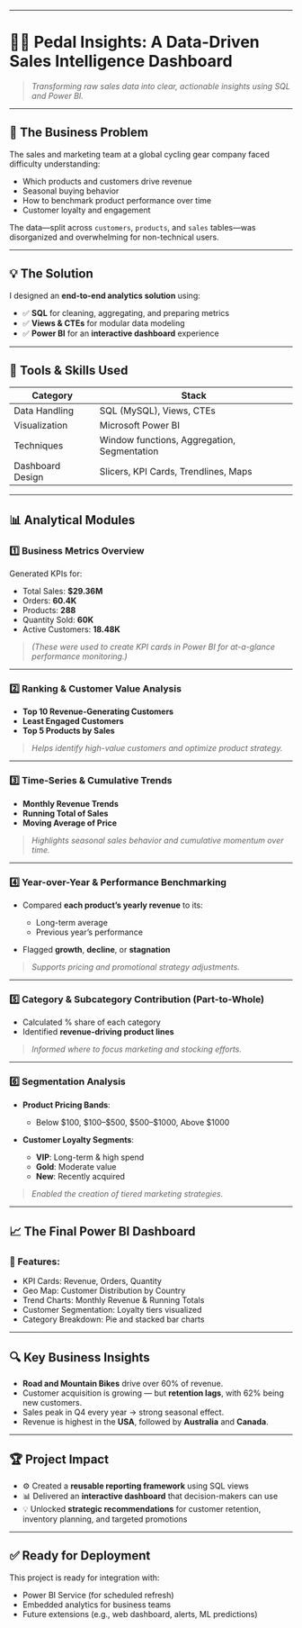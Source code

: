 
---

# 🚴‍♀️ **Pedal Insights: A Data-Driven Sales Intelligence Dashboard**

> *Transforming raw sales data into clear, actionable insights using SQL and Power BI.*

---

## 🧩 The Business Problem

The sales and marketing team at a global cycling gear company faced difficulty understanding:

* Which products and customers drive revenue
* Seasonal buying behavior
* How to benchmark product performance over time
* Customer loyalty and engagement

The data—split across `customers`, `products`, and `sales` tables—was disorganized and overwhelming for non-technical users.

---

## 💡 The Solution

I designed an **end-to-end analytics solution** using:

* ✅ **SQL** for cleaning, aggregating, and preparing metrics
* ✅ **Views & CTEs** for modular data modeling
* ✅ **Power BI** for an **interactive dashboard** experience

---

## 🔧 Tools & Skills Used

| Category         | Stack                                       |
| ---------------- | ------------------------------------------- |
| Data Handling    | SQL (MySQL), Views, CTEs                    |
| Visualization    | Microsoft Power BI                          |
| Techniques       | Window functions, Aggregation, Segmentation |
| Dashboard Design | Slicers, KPI Cards, Trendlines, Maps        |

---

## 📊 Analytical Modules

### 1️⃣ **Business Metrics Overview**

Generated KPIs for:

* Total Sales: **\$29.36M**
* Orders: **60.4K**
* Products: **288**
* Quantity Sold: **60K**
* Active Customers: **18.48K**

> *(These were used to create KPI cards in Power BI for at-a-glance performance monitoring.)*

---

### 2️⃣ **Ranking & Customer Value Analysis**

* **Top 10 Revenue-Generating Customers**
* **Least Engaged Customers**
* **Top 5 Products by Sales**

> *Helps identify high-value customers and optimize product strategy.*

---

### 3️⃣ **Time-Series & Cumulative Trends**

* **Monthly Revenue Trends**
* **Running Total of Sales**
* **Moving Average of Price**

> *Highlights seasonal sales behavior and cumulative momentum over time.*

---

### 4️⃣ **Year-over-Year & Performance Benchmarking**

* Compared **each product’s yearly revenue** to its:

  * Long-term average
  * Previous year’s performance
* Flagged **growth**, **decline**, or **stagnation**

> *Supports pricing and promotional strategy adjustments.*

---

### 5️⃣ **Category & Subcategory Contribution (Part-to-Whole)**

* Calculated % share of each category
* Identified **revenue-driving product lines**

> *Informed where to focus marketing and stocking efforts.*

---

### 6️⃣ **Segmentation Analysis**

* **Product Pricing Bands**:

  * Below \$100, \$100–\$500, \$500–\$1000, Above \$1000
* **Customer Loyalty Segments**:

  * **VIP**: Long-term & high spend
  * **Gold**: Moderate value
  * **New**: Recently acquired

> *Enabled the creation of tiered marketing strategies.*

---

## 📈 The Final Power BI Dashboard

### 📌 Features:

* KPI Cards: Revenue, Orders, Quantity
* Geo Map: Customer Distribution by Country
* Trend Charts: Monthly Revenue & Running Totals
* Customer Segmentation: Loyalty tiers visualized
* Category Breakdown: Pie and stacked bar charts

---

## 🔍 Key Business Insights

* **Road and Mountain Bikes** drive over 60% of revenue.
* Customer acquisition is growing — but **retention lags**, with 62% being new customers.
* Sales peak in Q4 every year → strong seasonal effect.
* Revenue is highest in the **USA**, followed by **Australia** and **Canada**.

---


## 🏆 Project Impact

* ⚙️ Created a **reusable reporting framework** using SQL views
* 📊 Delivered an **interactive dashboard** that decision-makers can use
* 💡 Unlocked **strategic recommendations** for customer retention, inventory planning, and targeted promotions



---

## ✅ Ready for Deployment

This project is ready for integration with:

* Power BI Service (for scheduled refresh)
* Embedded analytics for business teams
* Future extensions (e.g., web dashboard, alerts, ML predictions)
